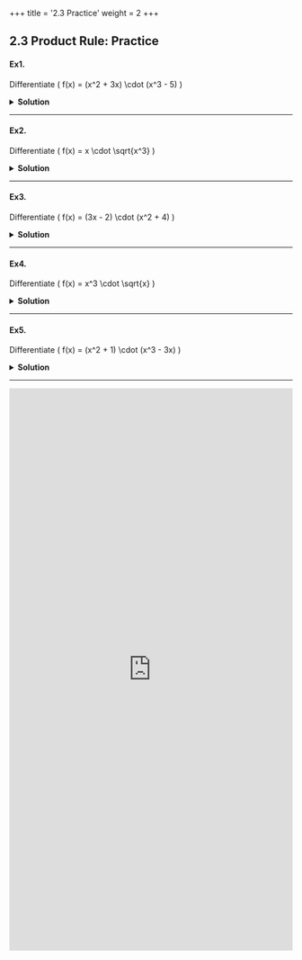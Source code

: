 +++
title = '2.3 Practice'
weight = 2
+++

## 2.3 Product Rule: Practice

#### Ex1.

Differentiate \( f(x) = (x^2 + 3x) \cdot (x^3 - 5) \)

<details>
  <summary>
    <strong id="solution-title">Solution</strong>
  </summary>

We define \( u(x) = x^2 + 3x \) and \( v(x) = x^3 - 5 \).

1. Differentiate \( u(x) = x^2 + 3x \):  
   \( u'(x) = 2x + 3 \)

2. Differentiate \( v(x) = x^3 - 5 \):  
   \( v'(x) = 3x^2 \)

Now apply the product rule:

\[
f'(x) = u'(x) \cdot v(x) + u(x) \cdot v'(x)
\]

\[
f'(x) = (2x + 3) \cdot (x^3 - 5) + (x^2 + 3x) \cdot (3x^2)
\]

Simplifying:

\[
f'(x) = (2x + 3)(x^3 - 5) + (x^2 + 3x)(3x^2)
\]

Expanding each term:

\[
f'(x) = 2x(x^3 - 5) + 3(x^3 - 5) + 3x^2(x^2 + 3x)
\]

Simplifying further:

\[
f'(x) = 2x^4 - 10x + 3x^3 - 15 + 3x^4 + 9x^3
\]

Combining like terms:

\[
f'(x) = 5x^4 + 12x^3 - 10x - 15
\]

Thus, the derivative is:

\[
f'(x) = 5x^4 + 12x^3 - 10x - 15
\]

</details>

---

#### Ex2.

Differentiate \( f(x) = x \cdot \sqrt{x^3} \)

<details>
  <summary>
    <strong id="solution-title">Solution</strong>
  </summary>

We define \( u(x) = x \) and \( v(x) = x^{3/2} \).

1. Differentiate \( u(x) = x \):  
   \( u'(x) = 1 \)

2. Differentiate \( v(x) = x^{3/2} \):  
   Use the power rule:  
   \( v'(x) = \frac{3}{2} x^{1/2} \)

Now apply the product rule:

\[
f'(x) = u'(x) \cdot v(x) + u(x) \cdot v'(x)
\]

\[
f'(x) = 1 \cdot x^{3/2}  + x \cdot \frac{3}{2} x^{1/2} 
\]

Simplifying:

\[
f'(x) = x^{3/2}  + \frac{3}{2} x^{3/2} 
\]

Thus, the derivative is:

\[
f'(x) = \frac{5}{2} x^{3/2} 
\]

</details>

---

#### Ex3.

Differentiate \( f(x) = (3x - 2) \cdot (x^2 + 4) \)

<details>
  <summary>
    <strong id="solution-title">Solution</strong>
  </summary>

We define \( u(x) = 3x - 2 \) and \( v(x) = x^2 + 4 \).

1. Differentiate \( u(x) = 3x - 2 \):  
   \( u'(x) = 3 \)

2. Differentiate \( v(x) = x^2 + 4 \):  
   \( v'(x) = 2x \)

Now apply the product rule:

\[
f'(x) = u'(x) \cdot v(x) + u(x) \cdot v'(x)
\]

\[
f'(x) = 3 \cdot (x^2 + 4) + (3x - 2) \cdot 2x
\]

Simplifying:

\[
f'(x) = 3x^2 + 12 + 6x^2 - 4x
\]

Combining like terms:

\[
f'(x) = 9x^2 - 4x + 12
\]

Thus, the derivative is:

\[
f'(x) = 9x^2 - 4x + 12
\]

</details>

---

#### Ex4.

Differentiate \( f(x) = x^3 \cdot \sqrt{x} \)

<details>
  <summary>
    <strong id="solution-title">Solution</strong>
  </summary>

We define \( u(x) = x^3 \) and \( v(x) = \sqrt{x} = x^{1/2} \).

1. Differentiate \( u(x) = x^3 \):  
   \( u'(x) = 3x^2 \)

2. Differentiate \( v(x) = x^{1/2} \):  
   \( v'(x) = \frac{1}{2} x^{-1/2} \)

Now apply the product rule:

\[
f'(x) = u'(x) \cdot v(x) + u(x) \cdot v'(x)
\]

\[
f'(x) = (3x^2) \cdot x^{1/2} + x^3 \cdot \frac{1}{2} x^{-1/2}
\]

Simplifying:

\[
f'(x) = 3x^{5/2} + \frac{1}{2} x^{5/2}
\]

Combining like terms:

\[
f'(x) = \frac{7}{2} x^{5/2}
\]

Thus, the derivative is:

\[
f'(x) = \frac{7}{2} x^{5/2}
\]

</details>

---

#### Ex5.

Differentiate \( f(x) = (x^2 + 1) \cdot (x^3 - 3x) \)

<details>
  <summary>
    <strong id="solution-title">Solution</strong>
  </summary>

We define \( u(x) = x^2 + 1 \) and \( v(x) = x^3 - 3x \).

1. Differentiate \( u(x) = x^2 + 1 \):  
   \( u'(x) = 2x \)

2. Differentiate \( v(x) = x^3 - 3x \):  
   \( v'(x) = 3x^2 - 3 \)

Now apply the product rule:

\[
f'(x) = u'(x) \cdot v(x) + u(x) \cdot v'(x)
\]

\[
f'(x) = (2x) \cdot (x^3 - 3x) + (x^2 + 1) \cdot (3x^2 - 3)
\]

Expanding:

\[
f'(x) = 2x(x^3 - 3x) + (x^2 + 1)(3x^2 - 3)
\]

Simplifying:

\[
f'(x) = 2x^4 - 6x^2 + 3x^4 - 3x^2 + 3x^2 - 3
\]

Combining like terms:

\[
f'(x) = 5x^4 - 6x^2 - 3
\]

Thus, the derivative is:

\[
f'(x) = 5x^4 - 6x^2 - 3
\]

</details>

---

<iframe src="https://script.google.com/macros/s/AKfycbx3eZ8cj_W2S3gPRQnlc4Y8x84nUF4GKa4yUM8g7RvoL9AUqU5bnho562Rr9szNjemX/exec" width="100%" height="1000px" frameborder="0" marginheight="0" marginwidth="0">Loading...</iframe>

